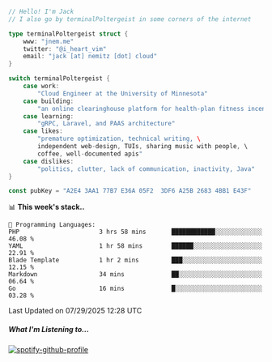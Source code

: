 ```go
// Hello! I'm Jack
// I also go by terminalPoltergeist in some corners of the internet

type terminalPoltergeist struct {
    www: "jnem.me"
    twitter: "@i_heart_vim"
    email: "jack [at] nemitz [dot] cloud"
}

switch terminalPoltergeist {
    case work:
        "Cloud Engineer at the University of Minnesota"
    case building:
        "an online clearinghouse platform for health-plan fitness incentive programs"
    case learning:
        "gRPC, Laravel, and PAAS architecture"
    case likes:
        "premature optimization, technical writing, \
        independent web-design, TUIs, sharing music with people, \
        coffee, well-documented apis"
    case dislikes:
        "politics, clutter, lack of communication, inactivity, Java"
}

const pubKey = "A2E4 3AA1 77B7 E36A 05F2  3DF6 A25B 2683 4BB1 E43F"
```

<!--START_SECTION:waka-->
📊 **This week's stack..** 

```text
💬 Programming Languages: 
PHP                      3 hrs 58 mins       ████████████░░░░░░░░░░░░░   46.08 % 
YAML                     1 hr 58 mins        ██████░░░░░░░░░░░░░░░░░░░   22.91 % 
Blade Template           1 hr 2 mins         ███░░░░░░░░░░░░░░░░░░░░░░   12.15 % 
Markdown                 34 mins             ██░░░░░░░░░░░░░░░░░░░░░░░   06.64 % 
Go                       16 mins             █░░░░░░░░░░░░░░░░░░░░░░░░   03.28 % 
```


 Last Updated on 07/29/2025 12:28 UTC
<!--END_SECTION:waka-->

##### What I'm Listening to...

[![spotify-github-profile](https://jnem.me/listening-item?maxAge=2592000)](https://jnem.me/listening)
